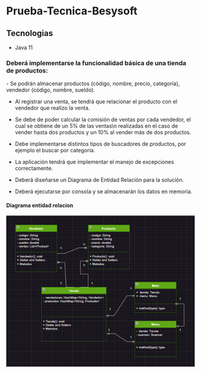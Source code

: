 # Prueba-Tecnica-Besysoft

<h2>Tecnologias</h2>
<ul>
  <li>Java 11</li>
</ul>


<h3>Deberá implementarse la funcionalidad básica de una tienda de productos:</h3>
<p>
- Se podrán almacenar productos (código, nombre, precio, categoría), vendedor (código, nombre, sueldo).

- Al registrar una venta, se tendrá que relacionar el producto con el vendedor que realizo la venta.

- Se debe de poder calcular la comisión de ventas por cada vendedor, el cual se obtiene de un 5% de las ventas\n
  realizadas en el caso de vender hasta dos productos y un 10% al vender más de dos productos.

- Debe implementarse distintos tipos de buscadores de productos, por ejemplo el buscar por categoría.

- La aplicación tendrá que implementar el manejo de excepciones correctamente.

- Deberá diseñarse un Diagrama de Entidad Relación para la solución.

- Deberá ejecutarse por consola y se almacenarán los datos en memoria.
</p>

<h4>Diagrama entidad relacion</h4>

![UMLBESYSOFT.png](src%2Fuml%2FUMLBESYSOFT.png)

